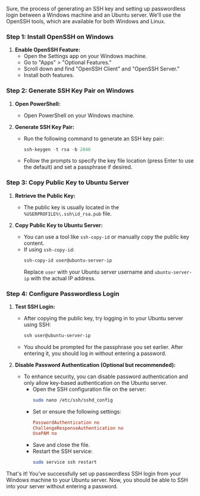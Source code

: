 Sure, the process of generating an SSH key and setting up passwordless login between a Windows machine and an Ubuntu server. We'll use the OpenSSH tools, which are available for both Windows and Linux.

### Step 1: Install OpenSSH on Windows

1. **Enable OpenSSH Feature:**
   - Open the Settings app on your Windows machine.
   - Go to "Apps" > "Optional Features."
   - Scroll down and find "OpenSSH Client" and "OpenSSH Server."
   - Install both features.

### Step 2: Generate SSH Key Pair on Windows

1. **Open PowerShell:**
   - Open PowerShell on your Windows machine.

2. **Generate SSH Key Pair:**
   - Run the following command to generate an SSH key pair:
     ```powershell
     ssh-keygen -t rsa -b 2048
     ```
   - Follow the prompts to specify the key file location (press Enter to use the default) and set a passphrase if desired.

### Step 3: Copy Public Key to Ubuntu Server

1. **Retrieve the Public Key:**
   - The public key is usually located in the `%USERPROFILE%\.ssh\id_rsa.pub` file.

2. **Copy Public Key to Ubuntu Server:**
   - You can use a tool like `ssh-copy-id` or manually copy the public key content.
   - If using `ssh-copy-id`:
     ```powershell
     ssh-copy-id user@ubuntu-server-ip
     ```
     Replace `user` with your Ubuntu server username and `ubuntu-server-ip` with the actual IP address.

### Step 4: Configure Passwordless Login

1. **Test SSH Login:**
   - After copying the public key, try logging in to your Ubuntu server using SSH:
     ```powershell
     ssh user@ubuntu-server-ip
     ```
   - You should be prompted for the passphrase you set earlier. After entering it, you should log in without entering a password.

2. **Disable Password Authentication (Optional but recommended):**
   - To enhance security, you can disable password authentication and only allow key-based authentication on the Ubuntu server.
     - Open the SSH configuration file on the server:
       ```bash
       sudo nano /etc/ssh/sshd_config
       ```
     - Set or ensure the following settings:
       ```conf
       PasswordAuthentication no
       ChallengeResponseAuthentication no
       UsePAM no
       ```
     - Save and close the file.
     - Restart the SSH service:
       ```bash
       sudo service ssh restart
       ```

That's it! You've successfully set up passwordless SSH login from your Windows machine to your Ubuntu server. Now, you should be able to SSH into your server without entering a password.
